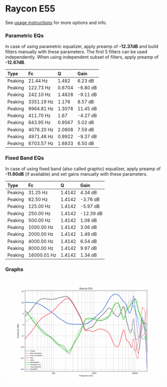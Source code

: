 # Raycon E55
See [usage instructions](https://github.com/jaakkopasanen/AutoEq#usage) for more options and info.

### Parametric EQs
In case of using parametric equalizer, apply preamp of **-12.37dB** and build filters manually
with these parameters. The first 5 filters can be used independently.
When using independent subset of filters, apply preamp of **-12.67dB**.

| Type    | Fc         |      Q | Gain     |
|:--------|:-----------|:-------|:---------|
| Peaking | 21.44 Hz   | 1.482  | 6.23 dB  |
| Peaking | 122.73 Hz  | 0.6704 | -6.80 dB |
| Peaking | 242.10 Hz  | 1.4828 | -9.11 dB |
| Peaking | 3351.19 Hz | 1.176  | 8.57 dB  |
| Peaking | 9964.81 Hz | 1.3076 | 11.45 dB |
| Peaking | 411.70 Hz  | 1.67   | -4.27 dB |
| Peaking | 643.95 Hz  | 0.9567 | 5.02 dB  |
| Peaking | 4076.20 Hz | 2.0808 | 7.59 dB  |
| Peaking | 4971.48 Hz | 0.9922 | -9.37 dB |
| Peaking | 6703.57 Hz | 1.6833 | 6.50 dB  |

### Fixed Band EQs
In case of using fixed band (also called graphic) equalizer, apply preamp of **-11.60dB**
(if available) and set gains manually with these parameters.

| Type    | Fc          |      Q | Gain      |
|:--------|:------------|:-------|:----------|
| Peaking | 31.25 Hz    | 1.4142 | 4.34 dB   |
| Peaking | 62.50 Hz    | 1.4142 | -3.76 dB  |
| Peaking | 125.00 Hz   | 1.4142 | -5.97 dB  |
| Peaking | 250.00 Hz   | 1.4142 | -12.39 dB |
| Peaking | 500.00 Hz   | 1.4142 | 1.08 dB   |
| Peaking | 1000.00 Hz  | 1.4142 | 3.06 dB   |
| Peaking | 2000.00 Hz  | 1.4142 | 1.49 dB   |
| Peaking | 4000.00 Hz  | 1.4142 | 6.54 dB   |
| Peaking | 8000.00 Hz  | 1.4142 | 9.97 dB   |
| Peaking | 16000.01 Hz | 1.4142 | 1.34 dB   |

### Graphs
![](./Raycon%20E55.png)